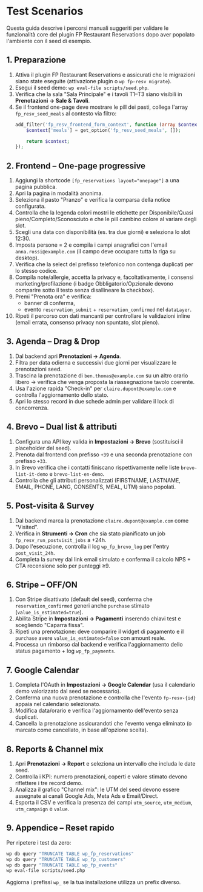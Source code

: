 # Test Scenarios

Questa guida descrive i percorsi manuali suggeriti per validare le funzionalità core del plugin FP Restaurant Reservations dopo aver popolato l'ambiente con il seed di esempio.

## 1. Preparazione

1. Attiva il plugin FP Restaurant Reservations e assicurati che le migrazioni siano state eseguite (attivazione plugin o `wp fp-resv migrate`).
2. Esegui il seed demo: `wp eval-file scripts/seed.php`.
3. Verifica che la sala "Sala Principale" e i tavoli T1–T3 siano visibili in **Prenotazioni → Sale & Tavoli**.
4. Se il frontend one-page deve mostrare le pill dei pasti, collega l'array `fp_resv_seed_meals` al contesto via filtro:
   ```php
   add_filter('fp_resv_frontend_form_context', function (array $context) {
       $context['meals'] = get_option('fp_resv_seed_meals', []);

       return $context;
   });
   ```

## 2. Frontend – One-page progressive

1. Aggiungi la shortcode `[fp_reservations layout="onepage"]` a una pagina pubblica.
2. Apri la pagina in modalità anonima.
3. Seleziona il pasto "Pranzo" e verifica la comparsa della notice configurata.
4. Controlla che la legenda colori mostri le etichette per Disponibile/Quasi pieno/Completo/Sconosciuto e che le pill cambino colore al variare degli slot.
5. Scegli una data con disponibilità (es. tra due giorni) e seleziona lo slot 12:30.
6. Imposta persone = 2 e compila i campi anagrafici con l'email `anna.rossi@example.com` (il campo deve occupare tutta la riga su desktop).
7. Verifica che la select del prefisso telefonico non contenga duplicati per lo stesso codice.
8. Compila note/allergie, accetta la privacy e, facoltativamente, i consensi marketing/profilazione (i badge Obbligatorio/Opzionale devono comparire sotto il testo senza disallineare la checkbox).
9. Premi "Prenota ora" e verifica:
   - banner di conferma,
   - evento `reservation_submit` + `reservation_confirmed` nel `dataLayer`.
10. Ripeti il percorso con dati mancanti per controllare le validazioni inline (email errata, consenso privacy non spuntato, slot pieno).

## 3. Agenda – Drag & Drop

1. Dal backend apri **Prenotazioni → Agenda**.
2. Filtra per data odierna e successivi due giorni per visualizzare le prenotazioni seed.
3. Trascina la prenotazione di `ben.thomas@example.com` su un altro orario libero → verifica che venga proposta la riassegnazione tavolo coerente.
4. Usa l'azione rapida "Check-in" per `claire.dupont@example.com` e controlla l'aggiornamento dello stato.
5. Apri lo stesso record in due schede admin per validare il lock di concorrenza.

## 4. Brevo – Dual list & attributi

1. Configura una API key valida in **Impostazioni → Brevo** (sostituisci il placeholder del seed).
2. Prenota dal frontend con prefisso `+39` e una seconda prenotazione con prefisso `+33`.
3. In Brevo verifica che i contatti finiscano rispettivamente nelle liste `brevo-list-it-demo` e `brevo-list-en-demo`.
4. Controlla che gli attributi personalizzati (FIRSTNAME, LASTNAME, EMAIL, PHONE, LANG, CONSENTS, MEAL, UTM) siano popolati.

## 5. Post-visita & Survey

1. Dal backend marca la prenotazione `claire.dupont@example.com` come "Visited".
2. Verifica in **Strumenti → Cron** che sia stato pianificato un job `fp_resv_run_postvisit_jobs` a +24h.
3. Dopo l'esecuzione, controlla il log `wp_fp_brevo_log` per l'entry `post_visit_24h`.
4. Completa la survey dal link email simulato e conferma il calcolo NPS + CTA recensione solo per punteggi ≥9.

## 6. Stripe – OFF/ON

1. Con Stripe disattivato (default del seed), conferma che `reservation_confirmed` generi anche `purchase` stimato (`value_is_estimated=true`).
2. Abilita Stripe in **Impostazioni → Pagamenti** inserendo chiavi test e scegliendo "Caparra fissa".
3. Ripeti una prenotazione: deve comparire il widget di pagamento e il `purchase` avere `value_is_estimated=false` con amount reale.
4. Processa un rimborso dal backend e verifica l'aggiornamento dello status pagamento + log `wp_fp_payments`.

## 7. Google Calendar

1. Completa l'OAuth in **Impostazioni → Google Calendar** (usa il calendario demo valorizzato dal seed se necessario).
2. Conferma una nuova prenotazione e controlla che l'evento `fp-resv-{id}` appaia nel calendario selezionato.
3. Modifica data/orario e verifica l'aggiornamento dell'evento senza duplicati.
4. Cancella la prenotazione assicurandoti che l'evento venga eliminato (o marcato come cancellato, in base all'opzione scelta).

## 8. Reports & Channel mix

1. Apri **Prenotazioni → Report** e seleziona un intervallo che includa le date seed.
2. Controlla i KPI: numero prenotazioni, coperti e valore stimato devono riflettere i tre record demo.
3. Analizza il grafico "Channel mix": le UTM del seed devono essere assegnate ai canali Google Ads, Meta Ads e Email/Direct.
4. Esporta il CSV e verifica la presenza dei campi `utm_source`, `utm_medium`, `utm_campaign` e `value`.

## 9. Appendice – Reset rapido

Per ripetere i test da zero:

```bash
wp db query "TRUNCATE TABLE wp_fp_reservations"
wp db query "TRUNCATE TABLE wp_fp_customers"
wp db query "TRUNCATE TABLE wp_fp_events"
wp eval-file scripts/seed.php
```

Aggiorna i prefissi `wp_` se la tua installazione utilizza un prefix diverso.
